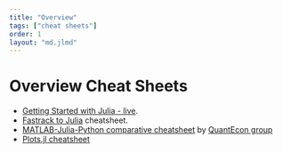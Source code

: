 ```yaml
---
title: "Overview"
tags: ["cheat sheets"]
order: 1
layout: "md.jlmd"
---
```


# Overview Cheat Sheets

- [Getting Started with Julia - live](/basic_syntax/).
- [Fastrack to Julia](https://juliadocs.github.io/Julia-Cheat-Sheet/) cheatsheet.
- [MATLAB-Julia-Python comparative cheatsheet](https://cheatsheets.quantecon.org/) by [QuantEcon group](https://quantecon.org)
- [Plots.jl cheatsheet](https://github.com/sswatson/cheatsheets/blob/master/plotsjl-cheatsheet.pdf)
